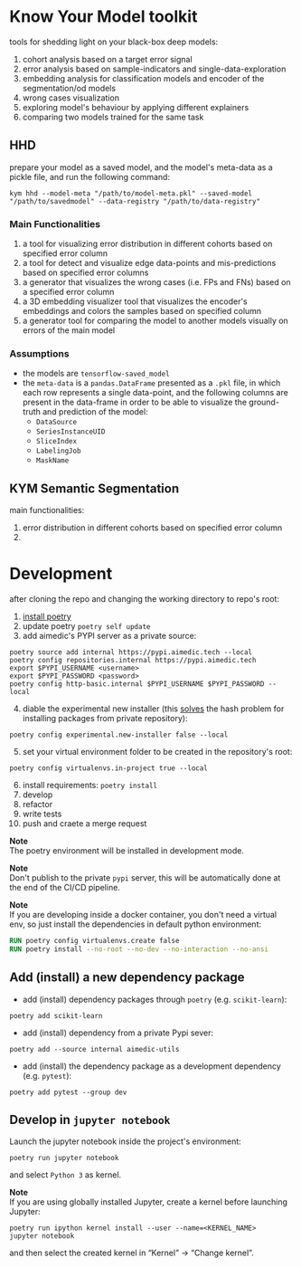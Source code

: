 # **Know Your Model** toolkit

tools for shedding light on your black-box deep models:
1. cohort analysis based on a target error signal
2. error analysis based on sample-indicators and single-data-exploration
3. embedding analysis for classification models and encoder of the segmentation/od models
4. wrong cases visualization
5. exploring model's behaviour by applying different explainers
6. comparing two models trained for the same task

## HHD
prepare your model as a saved model, and the model's meta-data as a pickle file, and run the following command:
```shell
kym hhd --model-meta "/path/to/model-meta.pkl" --saved-model "/path/to/savedmodel" --data-registry "/path/to/data-registry"
```

### Main Functionalities
1. a tool for visualizing error distribution in different cohorts based on specified error column
2. a tool for detect and visualize edge data-points and mis-predictions based on specified error columns
3. a generator that visualizes the wrong cases (i.e. FPs and FNs) based on a specified error column
4. a 3D embedding visualizer tool that visualizes the encoder's embeddings and colors the samples based on specified column
5. a generator tool for comparing the model to another models visually on errors of the main model

### Assumptions
- the models are `tensorflow-saved_model`
- the `meta-data` is a `pandas.DataFrame` presented as a `.pkl` file, in which each row represents a single data-point, and the following columns are present in the data-frame in order to be able to visualize the ground-truth and prediction of the model:
  - `DataSource`
  - `SeriesInstanceUID`
  - `SliceIndex`
  - `LabelingJob`
  - `MaskName`

## KYM Semantic Segmentation
main functionalities:
1. error distribution in different cohorts based on specified error column
2.

# Development
after cloning the repo and changing the working directory to repo's root:
1. [install poetry](https://python-poetry.org/docs/)
2. update poetry `poetry self update`
3. add aimedic's PYPI server as a private source:
```shell
poetry source add internal https://pypi.aimedic.tech --local
poetry config repositories.internal https://pypi.aimedic.tech
export $PYPI_USERNAME <username>
export $PYPI_PASSWORD <password>
poetry config http-basic.internal $PYPI_USERNAME $PYPI_PASSWORD --local
```
4. diable the experimental new installer (this [solves](https://github.com/python-poetry/poetry/issues/6301#issuecomment-1285538628) the hash problem for installing packages from private repository):
```shell
poetry config experimental.new-installer false --local
```
5. set your virtual environment folder to be created in the repository's root:
```shell
poetry config virtualenvs.in-project true --local
```
6. install requirements: `poetry install`
7. develop
8. refactor
9. write tests
10. push and craete a merge request

**Note**\
The poetry environment will be installed in development mode.

**Note**\
Don't publish to the private `pypi` server, this will be automatically done at the end of the CI/CD pipeline.

**Note**\
If you are developing inside a docker container, you don't need a virtual env, so just install the dependencies in default python environment:
```dockerfile
RUN poetry config virtualenvs.create false
RUN poetry install --no-root --no-dev --no-interaction --no-ansi
```

## Add (install) a new dependency package
- add (install) dependency packages through `poetry` (e.g. `scikit-learn`):
```shell
poetry add scikit-learn
```

- add (install) dependency from a private Pypi sever:
```shell
poetry add --source internal aimedic-utils
```

- add (install) the dependency package as a development dependency (e.g. `pytest`):
```shell
poetry add pytest --group dev
```

## Develop in `jupyter notebook`
Launch the jupyter notebook inside the project's environment:
```shell
poetry run jupyter notebook
```
and select `Python 3` as kernel.

**Note**\
If you are using globally installed Jupyter, create a kernel before launching Jupyter:
```shell
poetry run ipython kernel install --user --name=<KERNEL_NAME>
jupyter notebook
```
and then select the created kernel in “Kernel” -> “Change kernel”.
